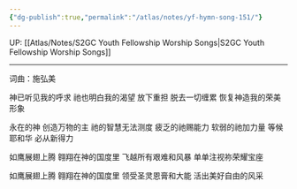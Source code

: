 ```yaml
---
{"dg-publish":true,"permalink":"/atlas/notes/yf-hymn-song-151/"}
---
```


UP: [[Atlas/Notes/S2GC Youth Fellowship Worship Songs\|S2GC Youth Fellowship Worship Songs]]

---

词曲：施弘美

神已听见我的呼求
祂也明白我的渴望
放下重担 脱去一切缠累
恢复神造我的荣美形象

永在的神 创造万物的主
祂的智慧无法测度
疲乏的祂赐能力
软弱的祂加力量
等候耶和华 必从新得力

如鹰展翅上腾
翱翔在神的国度里
飞越所有艰难和风暴
单单注视祢荣耀宝座

如鹰展翅上腾
翱翔在神的国度里
领受圣灵恩膏和大能
活出美好自由的风采